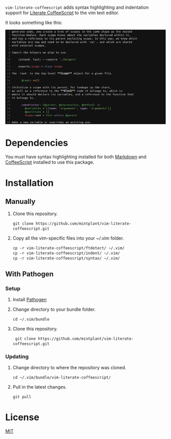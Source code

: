 `vim-literate-coffeescript` adds syntax highlighting and indentation support for
[Literate CoffeeScript](http://coffeescript.org/#literate) to the vim text
editor.

It looks something like this:

![Preview](test/test.png)

# Dependencies

You must have syntax highlighting installed for both
[Markdown](https://github.com/tpope/vim-markdown) and
[CoffeeScript](https://github.com/kchmck/vim-coffee-script) installed to use
this package.

# Installation

## Manually

 1. Clone this repository.

        git clone https://github.com/mintplant/vim-literate-coffeescript.git

 2. Copy all the vim-specific files into your ~/.vim folder.

        cp -r vim-literate-coffeescript/ftdetect/ ~/.vim/
        cp -r vim-literate-coffeescript/indent/ ~/.vim/
        cp -r vim-literate-coffeescript/syntax/ ~/.vim/

## With Pathogen

### Setup

 1. Install [Pathogen](http://www.vim.org/scripts/script.php?script_id=2332)

 2. Change directory to your bundle folder.

        cd ~/.vim/bundle

 3. Clone this repository.

         git clone https://github.com/mintplant/vim-literate-coffeescript.git

### Updating

 1. Change directory to where the repository was cloned.

        cd ~/.vim/bundle/vim-literate-coffeescript/

 2. Pull in the latest changes.

        git pull

# License

[MIT](LICENSE)
